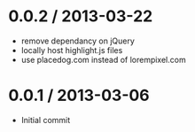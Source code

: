 0.0.2 / 2013-03-22
==================

  * remove dependancy on jQuery
  * locally host highlight.js files
  * use placedog.com instead of lorempixel.com

0.0.1 / 2013-03-06
==================

  * Initial commit
